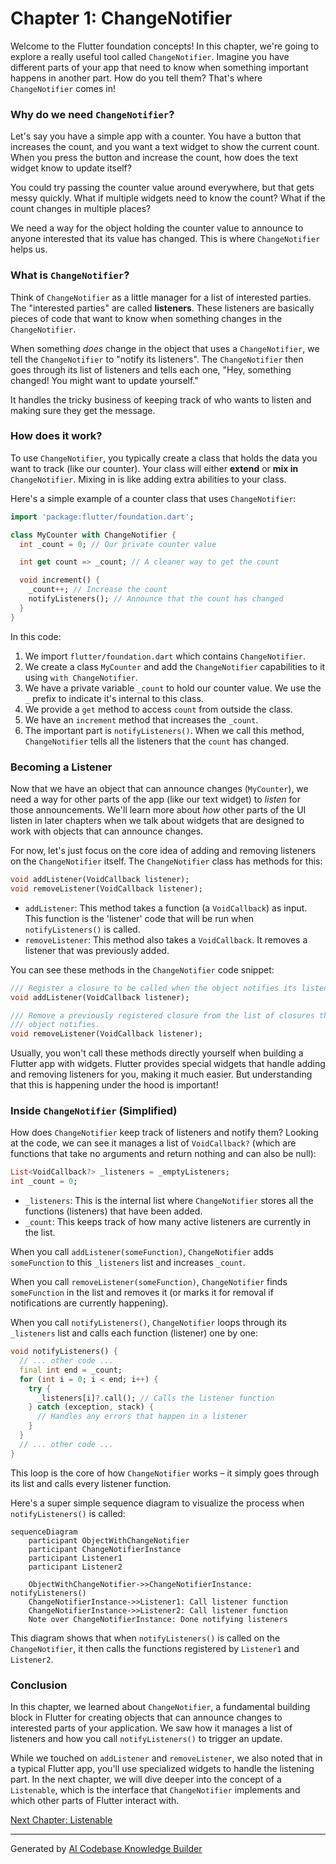 # Chapter 1: ChangeNotifier

Welcome to the Flutter foundation concepts! In this chapter, we're going to explore a really useful tool called `ChangeNotifier`. Imagine you have different parts of your app that need to know when something important happens in another part. How do you tell them? That's where `ChangeNotifier` comes in!

### Why do we need `ChangeNotifier`?

Let's say you have a simple app with a counter. You have a button that increases the count, and you want a text widget to show the current count. When you press the button and increase the count, how does the text widget know to update itself?

You could try passing the counter value around everywhere, but that gets messy quickly. What if multiple widgets need to know the count? What if the count changes in multiple places?

We need a way for the object holding the counter value to announce to anyone interested that its value has changed. This is where `ChangeNotifier` helps us.

### What is `ChangeNotifier`?

Think of `ChangeNotifier` as a little manager for a list of interested parties. The "interested parties" are called **listeners**. These listeners are basically pieces of code that want to know when something changes in the `ChangeNotifier`.

When something *does* change in the object that uses a `ChangeNotifier`, we tell the `ChangeNotifier` to "notify its listeners". The `ChangeNotifier` then goes through its list of listeners and tells each one, "Hey, something changed! You might want to update yourself."

It handles the tricky business of keeping track of who wants to listen and making sure they get the message.

### How does it work?

To use `ChangeNotifier`, you typically create a class that holds the data you want to track (like our counter). Your class will either **extend** or **mix in** `ChangeNotifier`. Mixing in is like adding extra abilities to your class.

Here's a simple example of a counter class that uses `ChangeNotifier`:

```dart
import 'package:flutter/foundation.dart';

class MyCounter with ChangeNotifier {
  int _count = 0; // Our private counter value

  int get count => _count; // A cleaner way to get the count

  void increment() {
    _count++; // Increase the count
    notifyListeners(); // Announce that the count has changed
  }
}
```

In this code:

1. We import `flutter/foundation.dart` which contains `ChangeNotifier`.
2. We create a class `MyCounter` and add the `ChangeNotifier` capabilities to it using `with ChangeNotifier`.
3. We have a private variable `_count` to hold our counter value. We use the `_` prefix to indicate it's internal to this class.
4. We provide a `get` method to access `count` from outside the class.
5. We have an `increment` method that increases the `_count`.
6. The important part is `notifyListeners()`. When we call this method, `ChangeNotifier` tells all the listeners that the `count` has changed.

### Becoming a Listener

Now that we have an object that can announce changes (`MyCounter`), we need a way for other parts of the app (like our text widget) to *listen* for those announcements. We'll learn more about *how* other parts of the UI listen in later chapters when we talk about widgets that are designed to work with objects that can announce changes.

For now, let's just focus on the core idea of adding and removing listeners on the `ChangeNotifier` itself. The `ChangeNotifier` class has methods for this:

```dart
void addListener(VoidCallback listener);
void removeListener(VoidCallback listener);
```

*   `addListener`: This method takes a function (a `VoidCallback`) as input. This function is the 'listener' code that will be run when `notifyListeners()` is called.
*   `removeListener`: This method also takes a `VoidCallback`. It removes a listener that was previously added.

You can see these methods in the `ChangeNotifier` code snippet:

```dart
/// Register a closure to be called when the object notifies its listeners.
void addListener(VoidCallback listener);

/// Remove a previously registered closure from the list of closures that the
/// object notifies.
void removeListener(VoidCallback listener);
```

Usually, you won't call these methods directly yourself when building a Flutter app with widgets. Flutter provides special widgets that handle adding and removing listeners for you, making it much easier. But understanding that this is happening under the hood is important!

### Inside `ChangeNotifier` (Simplified)

How does `ChangeNotifier` keep track of listeners and notify them? Looking at the code, we can see it manages a list of `VoidCallback?` (which are functions that take no arguments and return nothing and can also be null):

```dart
List<VoidCallback?> _listeners = _emptyListeners;
int _count = 0;
```

*   `_listeners`: This is the internal list where `ChangeNotifier` stores all the functions (listeners) that have been added.
*   `_count`: This keeps track of how many active listeners are currently in the list.

When you call `addListener(someFunction)`, `ChangeNotifier` adds `someFunction` to this `_listeners` list and increases `_count`.

When you call `removeListener(someFunction)`, `ChangeNotifier` finds `someFunction` in the list and removes it (or marks it for removal if notifications are currently happening).

When you call `notifyListeners()`, `ChangeNotifier` loops through its `_listeners` list and calls each function (listener) one by one:

```dart
void notifyListeners() {
  // ... other code ...
  final int end = _count;
  for (int i = 0; i < end; i++) {
    try {
      _listeners[i]?.call(); // Calls the listener function
    } catch (exception, stack) {
      // Handles any errors that happen in a listener
    }
  }
  // ... other code ...
}
```

This loop is the core of how `ChangeNotifier` works – it simply goes through its list and calls every listener function.

Here's a super simple sequence diagram to visualize the process when `notifyListeners()` is called:

```mermaid
sequenceDiagram
    participant ObjectWithChangeNotifier
    participant ChangeNotifierInstance
    participant Listener1
    participant Listener2

    ObjectWithChangeNotifier->>ChangeNotifierInstance: notifyListeners()
    ChangeNotifierInstance->>Listener1: Call listener function
    ChangeNotifierInstance->>Listener2: Call listener function
    Note over ChangeNotifierInstance: Done notifying listeners
```

This diagram shows that when `notifyListeners()` is called on the `ChangeNotifier`, it then calls the functions registered by `Listener1` and `Listener2`.

### Conclusion

In this chapter, we learned about `ChangeNotifier`, a fundamental building block in Flutter for creating objects that can announce changes to interested parts of your application. We saw how it manages a list of listeners and how you call `notifyListeners()` to trigger an update.

While we touched on `addListener` and `removeListener`, we also noted that in a typical Flutter app, you'll use specialized widgets to handle the listening part. In the next chapter, we will dive deeper into the concept of a `Listenable`, which is the interface that `ChangeNotifier` implements and which other parts of Flutter interact with.

[Next Chapter: Listenable](02_listenable_.md)

---

Generated by [AI Codebase Knowledge Builder](https://github.com/The-Pocket/Tutorial-Codebase-Knowledge)